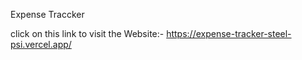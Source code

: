 Expense Traccker 

click on this link to visit the Website:-  https://expense-tracker-steel-psi.vercel.app/

